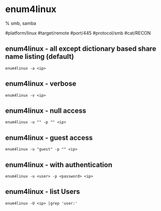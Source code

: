 # enum4linux

% smb, samba

#platform/linux  #target/remote  #port/445 #protocol/smb #cat/RECON 

## enum4linux - all except dictionary based share name listing (default)
```
enum4linux -a <ip>
```

## enum4linux - verbose
```
enum4linux -v <ip>
```

## enum4linux - null access
```
enum4linux -u "" -p "" <ip>
```

## enum4linux - guest access
```
enum4linux -u "guest" -p "" <ip>
```

## enum4linux - with authentication
```
enum4linux -u <user> -p <password> <ip>
```

## enum4linux - list Users
```
enum4linux -U <ip> |grep 'user:'
```
